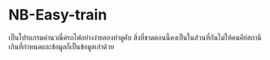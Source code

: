 # NB-Easy-train
เป็นโปรแกรมคำนวณี่ค่รถไฟอย่างง่ายลองทำดูคับ
สิ่งที่ขาดตอนนี้คงเป็นในส่วนที่กันไม่ให้คนคีย์สถานีเกินที่กำหนดและข้อมูลก็เป็นข้อมูลเก่าด้วย
